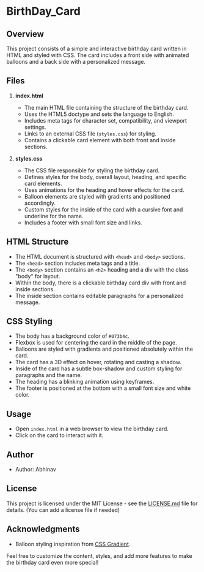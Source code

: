 # BirthDay_Card

## Overview

This project consists of a simple and interactive birthday card written in HTML and styled with CSS. The card includes a front side with animated balloons and a back side with a personalized message.

## Files

1. **index.html**
   - The main HTML file containing the structure of the birthday card.
   - Uses the HTML5 doctype and sets the language to English.
   - Includes meta tags for character set, compatibility, and viewport settings.
   - Links to an external CSS file (`styles.css`) for styling.
   - Contains a clickable card element with both front and inside sections.

2. **styles.css**
   - The CSS file responsible for styling the birthday card.
   - Defines styles for the body, overall layout, heading, and specific card elements.
   - Uses animations for the heading and hover effects for the card.
   - Balloon elements are styled with gradients and positioned accordingly.
   - Custom styles for the inside of the card with a cursive font and underline for the name.
   - Includes a footer with small font size and links.

## HTML Structure

- The HTML document is structured with `<head>` and `<body>` sections.
- The `<head>` section includes meta tags and a title.
- The `<body>` section contains an `<h2>` heading and a div with the class "body" for layout.
- Within the body, there is a clickable birthday card div with front and inside sections.
- The inside section contains editable paragraphs for a personalized message.

## CSS Styling

- The body has a background color of `#073b4c`.
- Flexbox is used for centering the card in the middle of the page.
- Balloons are styled with gradients and positioned absolutely within the card.
- The card has a 3D effect on hover, rotating and casting a shadow.
- Inside of the card has a subtle box-shadow and custom styling for paragraphs and the name.
- The heading has a blinking animation using keyframes.
- The footer is positioned at the bottom with a small font size and white color.

## Usage

- Open `index.html` in a web browser to view the birthday card.
- Click on the card to interact with it.

## Author

- Author: Abhinav

## License

This project is licensed under the MIT License - see the [LICENSE.md](LICENSE.md) file for details. (You can add a license file if needed)

## Acknowledgments

- Balloon styling inspiration from [CSS Gradient](https://cssgradient.io/).

Feel free to customize the content, styles, and add more features to make the birthday card even more special!
